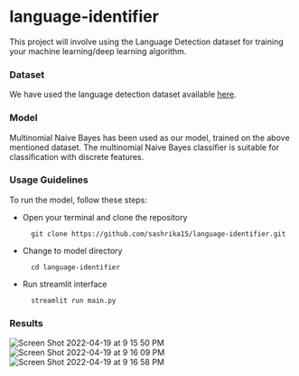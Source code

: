 # language-identifier

This project will involve using the Language Detection dataset for training your machine learning/deep learning algorithm. 

### Dataset
We have used the language detection dataset available [here](https://www.kaggle.com/datasets/basilb2s/language-detection).

### Model
Multinomial Naive Bayes has been used as our model, trained on the above mentioned dataset. The multinomial Naive Bayes classifier is suitable for classification with discrete features.

### Usage Guidelines
To run the model, follow these steps: 

- Open your terminal and clone the repository

        git clone https://github.com/sashrika15/language-identifier.git

- Change to model directory

        cd language-identifier

- Run streamlit interface

        streamlit run main.py


### Results

![Screen Shot 2022-04-19 at 9 15 50 PM](https://user-images.githubusercontent.com/52353601/164167456-0159037f-71af-4b14-ac25-ef5f2c2ba5f4.png)
![Screen Shot 2022-04-19 at 9 16 09 PM](https://user-images.githubusercontent.com/52353601/164167487-d6846713-a3a8-455c-b97a-903771a51d86.png)
![Screen Shot 2022-04-19 at 9 16 58 PM](https://user-images.githubusercontent.com/52353601/164167503-fd051153-c3eb-4cbe-97d1-002d48285040.png)

